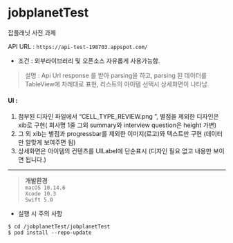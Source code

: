 # jobplanetTest
잡플래닛 사전 과제

API URL : `https://api-test-198703.appspot.com/`

* 조건 : 외부라이브러리 및 오픈소스 자유롭게 사용가능함.

> 설명 : Api Url response 를 받아 parsing을 하고, parsing 된 데이터를 TableView에 차례대로 표현, 리스트의 아이템 선택시 상세화면이 나타남.

#### UI :   
1. 첨부된 디자인 파일에서 “CELL_TYPE_REVIEW.png ”, 별점을 제외한 디자인은 xib로 구현( 회사명 1줄 그외 summary와 interview question은 height 가변)  
2. 그 외 xib는 별점과 progressbar를 제외한 이미지(로고)와 텍스트만 구현 (데이터만 알맞게 보여주면 됨)  
3. 상세화면은 아이템의 컨텐츠를 UILabel에 단순표시 (디자인 필요 없고 내용만 보이면 됩니다.)  

---  
> **개발환경**  
> `macOS 10.14.6`  
> `Xcode 10.3`  
> `Swift 5.0`



- 실행 시 주의 사항

```shell
$ cd /jobplanetTest/jobplanetTest
$ pod install --repo-update

```